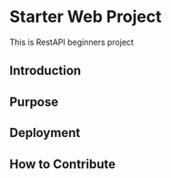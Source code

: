 # Starter Web Project
This is RestAPI beginners project
## Introduction

## Purpose

## Deployment

## How to Contribute